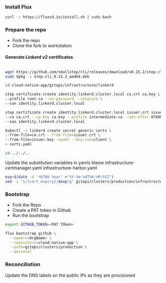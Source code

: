 
### Install Flux

```bash
curl -s https://fluxcd.io/install.sh | sudo bash
```

### Prepare the repo

- Fork the repo
- Clone the fork to workstation

#### Generate Linkerd v2 certificates

```bash

wget https://github.com/smallstep/cli/releases/download/v0.15.2/step-cli_0.15.2_amd64.deb
sudo dpkg -i step-cli_0.15.2_amd64.deb

cd cloud-native-app/gitops/infrastructure/linkerd

step certificate create identity.linkerd.cluster.local ca.crt ca.key \
--profile root-ca --no-password --insecure \
--san identity.linkerd.cluster.local

step certificate create identity.linkerd.cluster.local issuer.crt issuer.key \
--ca ca.crt --ca-key ca.key --profile intermediate-ca --not-after 8760h --no-password --insecure \
--san identity.linkerd.cluster.local

kubectl -n linkerd create secret generic certs \
--from-file=ca.crt --from-file=issuer.crt \
--from-file=issuer.key -oyaml --dry-run=client \
> certs.yaml

cd ../../..
```



Update the substitution variables in yamls bleow
infrastructure-certmanager.yaml
infrastructure-harbor.yaml

```bash
exp=$(date -d '+8760 hour' +"%Y-%m-%dT%H:%M:%SZ")
sed -i "s/{cert_expiry}/$exp/g" gitops/clusters/production/infrastructure-linkerd.yaml
```

### Bootstrap
- Fork the Repo
- Create a PAT token in Github
- Run the bootstrap

```bash
export GITHUB_TOKEN=<PAT TOken>

flux bootstrap github \
  --owner=<OrgName> \
  --repository=cloud-native-app \
  --path=gitops/clusters/production \
  --personal
```

### Reconciliation

Update the DNS labels on the public IPs as they are provisioned
